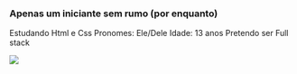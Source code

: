 ### Apenas um iniciante sem rumo (por enquanto)

Estudando Html e Css 
Pronomes: Ele/Dele 
Idade: 13 anos 
Pretendo ser Full stack

<div>
  <a href="https://www.instagram.com/cring0lao/" target="_blank">
    <img src="https://upload.wikimedia.org/wikipedia/commons/thumb/a/a5/Instagram_icon.png/600px-Instagram_icon.png" >
  </a>
</div>

